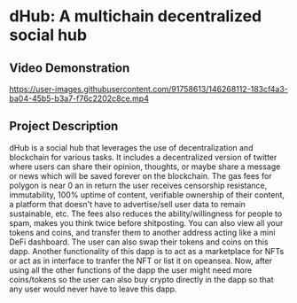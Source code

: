 # dHub: A multichain decentralized social hub
 
## Video Demonstration 


https://user-images.githubusercontent.com/91758613/146268112-183cf4a3-ba04-45b5-b3a7-f76c2202c8ce.mp4


## Project Description
dHub is a social hub that leverages the use of decentralization and blockchain for various tasks. It includes a decentralized version of twitter where users can share their opinion, thoughts, or maybe share a message or news which will be saved forever on the blockchain. The gas fees for polygon is near 0 an in return the user receives censorship resistance, immutability, 100% uptime of content, verifiable ownership of their content, a platform that doesn't have to advertise/sell user data to remain sustainable, etc. The fees also reduces the ability/willingness for people to spam, makes you think twice before shitposting. You can also view all your tokens and coins, and transfer them to another address acting like a mini DeFi dashboard. The user can also swap their tokens and coins on this dapp. Another functionality of this dapp is to act as a marketplace for NFTs or act as in interface to tranfer the NFT or list it on opeansea. Now, after using all the other functions of the dapp the user might need more coins/tokens so the user can also buy crypto directly in the dapp so that any user would never have to leave this dapp.



